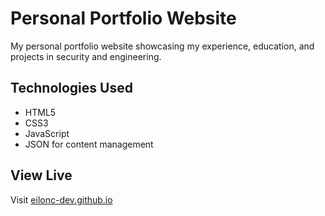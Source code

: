 # Personal Portfolio Website

My personal portfolio website showcasing my experience, education, and projects in security and engineering.

## Technologies Used
- HTML5
- CSS3
- JavaScript
- JSON for content management

## View Live
Visit [eilonc-dev.github.io](https://eilonc-dev.github.io)
